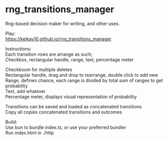 # rng_transitions_manager
Rng-based decision maker for writing, and other uses.

Play:\
https://keikay10.github.io/rng_transitions_manager

Instructions:\
Each transition rows are arrange as such;\
Checkbox, rectangular handle, range, text, percentage meter

Checkboxm for multiple deletes\
Rectangular handle, drag and drop to rearrange, double click to add new\
Range, defines chance, each range is divided by total sum of ranges to get probability\
Text, add whatever\
Percentage meter, displays visual representation of probability

Transitions can be saved and loaded as concatenated transitions\
Copy all copies concatenated transitions and outcomes

Build:\
Use bun to bundle index.ts, or use your preferred bundler\
Run index.html in ./http
